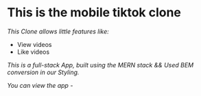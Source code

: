 # This is the mobile tiktok clone  
_This Clone allows little features like:_
* View videos
* Like videos

_*This is a full-stack App, built using the MERN stack && Used BEM conversion in our Styling.*_

_You can view the app -_

